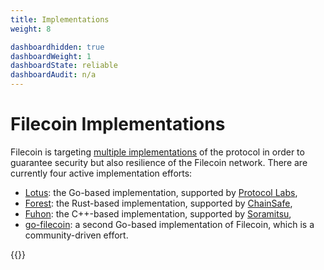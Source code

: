 ```yaml
---
title: Implementations
weight: 8

dashboardhidden: true
dashboardWeight: 1
dashboardState: reliable
dashboardAudit: n/a
---
```


# Filecoin Implementations

Filecoin is targeting [multiple implementations](https://filecoin.io/blog/announcing-filecoin-implementations-in-rust-and-c++/) of the protocol in order to guarantee security but also resilience of the Filecoin network. There are currently four active implementation efforts:

- [Lotus](https://lotu.sh): the Go-based implementation, supported by [Protocol Labs](https://protocol.ai),
- [Forest](https://github.com/ChainSafe/forest): the Rust-based implementation, supported by [ChainSafe](https://chainsafe.io),
- [Fuhon](https://github.com/filecoin-project/cpp-filecoin): the C++-based implementation, supported by [Soramitsu](https://soramitsu.co.jp),
- [go-filecoin](https://github.com/filecoin-project/go-filecoin): a second Go-based implementation of Filecoin, which is a community-driven effort.


{{<dashboard-impl>}}



